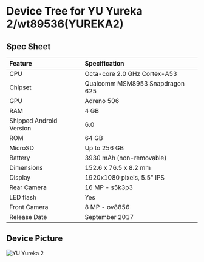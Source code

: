 # Device Tree for YU Yureka 2/wt89536(YUREKA2)

## Spec Sheet

| Feature                 | Specification                     |
| :---------------------- | :-------------------------------- |
| CPU                     | Octa-core 2.0 GHz Cortex-A53      |
| Chipset                 | Qualcomm MSM8953 Snapdragon 625   |
| GPU                     | Adreno 506                        |
| RAM                     | 4 GB                              |
| Shipped Android Version | 6.0                               |
| ROM                     | 64 GB                             |
| MicroSD                 | Up to 256 GB                      |
| Battery                 | 3930 mAh (non-removable)          |
| Dimensions              | 152.6 x 76.5 x 8.2 mm             |
| Display                 | 1920x1080 pixels, 5.5" IPS        |
| Rear Camera             | 16 MP - s5k3p3                    |
| LED flash               | Yes                               |
| Front Camera            | 8 MP - ov8856                     |
| Release Date            | September 2017                    |

## Device Picture

![YU Yureka 2](https://cdn2.gsmarena.com/vv/pics/yureka/yu-yureka2-yu5551-1.jpg "YU Yureka 2")

